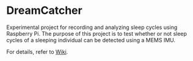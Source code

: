 DreamCatcher
============

Experimental project for recording and analyzing sleep cycles using Raspberry Pi. The purpose of this project is to test whether or not sleep cycles of a sleeping individual can be detected using a MEMS IMU. 
 
For details, refer to [Wiki](https://github.com/SirHegel77/DreamCatcher/wiki).
